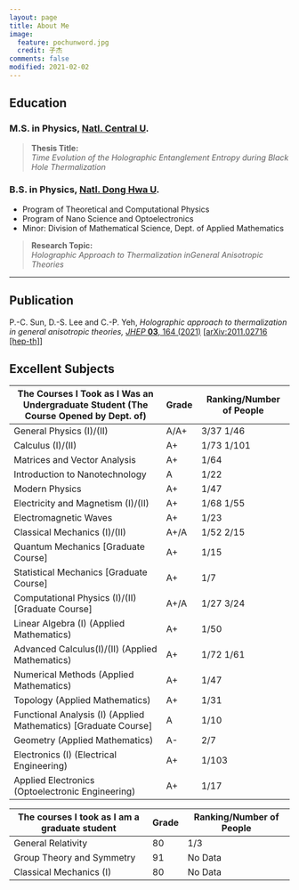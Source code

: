 ```yaml
---
layout: page
title: About Me
image:
  feature: pochunword.jpg
  credit: 子杰
comments: false
modified: 2021-02-02
---
```

## Education
### M.S. in Physics, [Natl. Central U](https://www.phy.ncu.edu.tw/en/%E9%A6%96%E9%A0%81-english/).

> **Thesis Title:** <br />
*Time Evolution of the Holographic Entanglement Entropy during Black Hole Thermalization*


### B.S. in Physics, [Natl. Dong Hwa U](https://phys.ndhu.edu.tw/).
- Program of Theoretical and Computational Physics
- Program of Nano Science and Optoelectronics
- Minor: Division of Mathematical Science, Dept. of Applied Mathematics

> **Research Topic:** <br />
*Holographic Approach to Thermalization inGeneral Anisotropic Theories*


---
## Publication
P.-C. Sun, D.-S. Lee and C.-P. Yeh, *Holographic approach to thermalization in general anisotropic theories,* [*JHEP* **03**, 164 (2021)](https://doi.org/10.1007/JHEP03(2021)164) [[arXiv:2011.02716 [hep-th]](https://inspirehep.net/literature/1828509)]

## Excellent Subjects
| The Courses I Took as I Was an Undergraduate Student        (The Course Opened by Dept. of) |  Grade |  Ranking/Number of People  |
|---------------------------------------------------------------------------------------------|--------|----------------------------|
|General Physics (I)/(II)                                                                     |  A/A+  |  3/37  1/46                | 
|Calculus (I)/(II)                                                                            |A+      |  1/73   1/101              |
|Matrices and Vector Analysis                                                                 | A+     | 1/64                       |
|Introduction to Nanotechnology                                                               | A      | 1/22                       |
|Modern Physics                                                                               |  A+    | 1/47                       |
|Electricity and Magnetism (I)/(II)                                                           | A+     | 1/68   1/55                |
|Electromagnetic Waves                                                                        | A+     | 1/23                       |
|Classical Mechanics (I)/(II)                                                                 |  A+/A  | 1/52  2/15                 |
|Quantum Mechanics [Graduate Course]                                                          | A+     | 1/15                       |
|Statistical Mechanics [Graduate Course]                                                      | A+     | 1/7                        |
|Computational Physics (I)/(II) [Graduate Course]                                             | A+/A   | 1/27    3/24               |
|Linear Algebra (I) (Applied Mathematics)                                                     | A+     | 1/50                       |
|Advanced Calculus(I)/(II) (Applied Mathematics)                                              | A+     | 1/72  1/61                 |
|Numerical Methods (Applied Mathematics)                                                      | A+     | 1/47                       |
|Topology (Applied Mathematics)                                                               | A+     | 1/31                       |
|Functional Analysis (I) (Applied Mathematics) [Graduate Course]                              | A      | 1/10                       |
|Geometry (Applied Mathematics)                                                               | A-     | 2/7                        |
|Electronics (I) (Electrical Engineering)                                                     | A+     |   1/103                    |
|Applied Electronics (Optoelectronic Engineering)                                             | A+     |  1/17                      |

|The courses I took as I am a graduate student |  Grade  |   Ranking/Number of People  |
|----------------------------------------------|---------|-----------------------------|
|General Relativity                            |  80     | 1/3                         |
|Group Theory and Symmetry                     |  91     |   No Data                   |
|Classical Mechanics (I)                       |  80     |   No Data                   |
